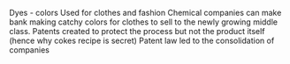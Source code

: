 Dyes - colors
Used for clothes and fashion 
Chemical companies can make bank making catchy colors for clothes to sell to the newly growing middle class.
Patents created to protect the process but not the product itself (hence why cokes recipe is secret)
Patent law led to the consolidation of companies 